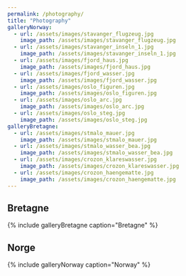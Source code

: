 ```yaml
---
permalink: /photography/
title: "Photography"
galleryNorway:
  - url: /assets/images/stavanger_flugzeug.jpg
    image_path: /assets/images/stavanger_flugzeug.jpg
  - url: /assets/images/stavanger_inseln_1.jpg
    image_path: /assets/images/stavanger_inseln_1.jpg
  - url: /assets/images/fjord_haus.jpg
    image_path: /assets/images/fjord_haus.jpg
  - url: /assets/images/fjord_wasser.jpg
    image_path: /assets/images/fjord_wasser.jpg
  - url: /assets/images/oslo_figuren.jpg
    image_path: /assets/images/oslo_figuren.jpg
  - url: /assets/images/oslo_arc.jpg
    image_path: /assets/images/oslo_arc.jpg
  - url: /assets/images/oslo_steg.jpg
    image_path: /assets/images/oslo_steg.jpg
galleryBretagne:
  - url: /assets/images/stmalo_mauer.jpg
    image_path: /assets/images/stmalo_mauer.jpg
  - url: /assets/images/stmalo_wasser_bea.jpg
    image_path: /assets/images/stmalo_wasser_bea.jpg
  - url: /assets/images/crozon_klareswasser.jpg
    image_path: /assets/images/crozon_klareswasser.jpg
  - url: /assets/images/crozon_haengematte.jpg
    image_path: /assets/images/crozon_haengematte.jpg
---
```


## Bretagne

{% include galleryBretagne caption="Bretagne" %}

## Norge

{% include galleryNorway caption="Norway" %}

